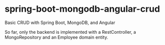 # spring-boot-mongodb-angular-crud
Basic CRUD with Spring Boot, MongoDB, and Angular


So far, only the backend is implemented with a RestController, a MongoRepository and an Employee domain entity.
